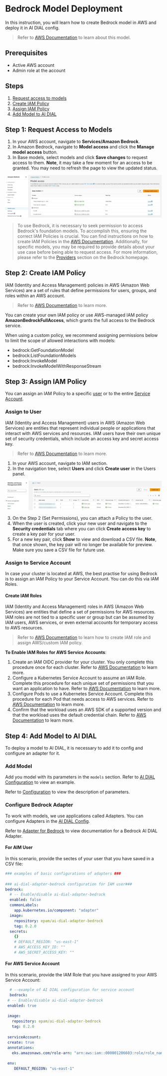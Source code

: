 # Bedrock Model Deployment

In this instruction, you will learn how to create Bedrock model in AWS and deploy it in AI DIAL config.

> Refer to [AWS Documentation](https://docs.aws.amazon.com/bedrock/latest/userguide/what-is-bedrock.html) to learn about this model.

## Prerequisites

* Active AWS account
* Admin role at the account
  
## Steps

1.	[Request access to models](#step-1-request-access-to-models)
2.	[Create IAM Policy](#step-2-create-iam-policy)
3.	[Assign IAM Policy](#step-3-assign-iam-policy)
4.	[Add Model to AI DIAL](#step-4-add-model-to-ai-dial)

## Step 1: Request Access to Models

1. In your AWS account, navigate to **Services/Amazon Bedrock**.
2. In Amazon Bedrock, navigate to **Model access** and click the **Manage model access** button.
3. In Base models, select models and click **Save changes** to request access to them. **Note**, it may take a few moment for an access to be granted. You may need to refresh the page to view the updated status.

![](img/aws1.jpg)

> To use Bedrock, it is necessary to seek permission to access Bedrock's foundation models. To accomplish this, ensuring the correct IAM Policies is crucial. You can find instructions on how to create IAM Policies in the [AWS Documentation](https://docs.aws.amazon.com/IAM/latest/UserGuide/access_policies_create-console.html). Additionally, for specific models, you may be required to provide details about your use case before being able to request access. For more information, please refer to the [Providers](https://eu-central-1.console.aws.amazon.com/bedrock/home#/providers) section on the Bedrock homepage.

## Step 2: Create IAM Policy

IAM (Identity and Access Management) policies in AWS (Amazon Web Services) are a set of rules that define permissions for users, groups, and roles within an AWS account.

> Refer to [AWS Documentation](https://docs.aws.amazon.com/IAM/latest/UserGuide/access_policies_create.html) to learn more.

You can create your own IAM policy or use AWS-managed IAM policy **AmazonBedrockFullAccess**, which grants the full access to the Bedrock service.

When using a custom policy, we recommend assigning permissions below to limit the scope of allowed interactions with models: 

* bedrock:GetFoundationModel
* bedrock:ListFoundationModels
* bedrock:InvokeModel
* bedrock:InvokeModelWithResponseStream

## Step 3: Assign IAM Policy

You can assign an IAM Policy to a specific [user](#assign-to-user) or to the entire [Service Account](#assign-to-service-account). 

### Assign to User

IAM (Identity and Access Management) users in AWS (Amazon Web Services) are entities that represent individual people or applications that interact with AWS services and resources. IAM users have their own unique set of security credentials, which include an access key and secret access key.

> Refer to [AWS Documentation](https://docs.aws.amazon.com/IAM/latest/UserGuide/id_users_create.html) to learn more.

1. In your AWS account, navigate to IAM section.
2. In the navigation tree, select **Users** and click **Create user** in the Users panel.

![](img/aws5.jpg)

3. On the Step 2 (Set Permissions), you can attach a Policy to the user.
4. When the user is created, click your new user and navigate to the **Security credentials** tab where you can click **Create access key** to create a key pair for your user.
5. For a new key pair, click **Show** to view and download a CSV file. **Note**, that once shown, the key pair will no longer be available for preview. Make sure you save a CSV file for future use. 

### Assign to Service Account

In case your cluster is located at AWS, the best practise for using Bedrock is to assign an IAM Policy to your Service Account. You can do this via IAM Roles.

#### Create IAM Roles

IAM (Identity and Access Management) roles in AWS (Amazon Web Services) are entities that define a set of permissions for AWS resources. IAM roles are not tied to a specific user or group but can be assumed by IAM users, AWS services, or even external accounts for temporary access to AWS resources.

> Refer to [AWS Documentation](https://docs.aws.amazon.com/IAM/latest/UserGuide/id_roles_create.html) to learn how to create IAM role and assign AWS/custom IAM policy.

**To Enable IAM Roles for AWS Service Accounts**:

1. Create an IAM OIDC provider for your cluster. You only complete this procedure once for each cluster. Refer to [AWS Documentation](https://docs.aws.amazon.com/eks/latest/userguide/enable-iam-roles-for-service-accounts.html) to learn more.
2. Configure a Kubernetes Service Account to assume an IAM Role. Complete this procedure for each unique set of permissions that you want an application to have. Refer to [AWS Documentation](https://docs.aws.amazon.com/eks/latest/userguide/associate-service-account-role.html) to learn more.
3. Configure Pods to use a Kubernetes Service Account. Complete this procedure for each Pod that needs access to AWS services. Refer to [AWS Documentation](https://docs.aws.amazon.com/eks/latest/userguide/pod-configuration.html) to learn more.
4. Confirm that the workload uses an AWS SDK of a supported version and that the workload uses the default credential chain. Refer to [AWS Documentation](https://docs.aws.amazon.com/eks/latest/userguide/iam-roles-for-service-accounts-minimum-sdk.html) to learn more.

## Step 4: Add Model to AI DIAL

To deploy a model to AI DIAL, it is necessary to add it to config and configure an adapter for it. 

### Add Model

Add you model with its parameters in the `models` section. Refer to [AI DIAL Configuration](https://github.com/epam/ai-dial-helm/blob/8a2d6ebe301965ef0e4f06bc5f6e47aadc7b597f/charts/dial/examples/generic/simple/values.yaml#L11) to view an example.

Refer to [Configuration](./configuration.md#core-parameters) to view the description of parameters.

### Configure Bedrock Adapter

To work with models, we use applications called Adapters. You can configure Adapters in the [AI DIAL Config](https://github.com/epam/ai-dial-helm/blob/8a2d6ebe301965ef0e4f06bc5f6e47aadc7b597f/charts/dial/examples/generic/simple/values.yaml).

Refer to [Adapter for Bedrock](https://github.com/epam/ai-dial-adapter-bedrock) to view documentation for a Bedrock AI DIAL Adapter.

#### For AIM User

In this scenario, provide the sectes of your user that you have saved in a CSV file: 

```yaml
### examples of basic configurations of adapters ###

### ai-dial-adapter-bedrock configuration for IAM user###
bedrock:
  # -- Enable/disable ai-dial-adapter-bedrock
  enabled: false
  commonLabels:
    app.kubernetes.io/component: "adapter"
  image:
    repository: epam/ai-dial-adapter-bedrock
    tag: 0.2.0
  secrets:
    {}
    # DEFAULT_REGION: "us-east-1"
    # AWS_ACCESS_KEY_ID: ""
    # AWS_SECRET_ACCESS_KEY: ""

```

#### For AWS Service Account

In this scenario, provide the IAM Role that you have assigned to your AWS Service Account: 

 ```yaml
   # --example of AI DIAL configuration for service account
   bedrock:
  # -- Enable/disable ai-dial-adapter-bedrock
  enabled: true
  
  image:
    repository: epam/ai-dial-adapter-bedrock
    tag: 0.2.0
  
  serviceAccount:
  create: true
  annotations:
    eks.amazonaws.com/role-arn: "arn:aws:iam::000001206603:role/role_name"
    
  env:
     DEFAULT_REGION: "us-east-1"

 ```
